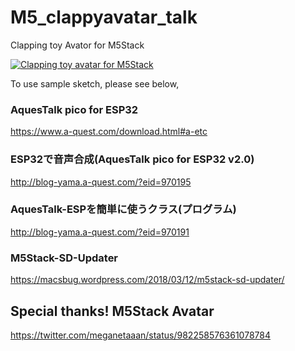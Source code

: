 # M5_clappyavatar_talk

Clapping toy Avator for M5Stack

[![Clapping toy avatar for M5Stack](http://img.youtube.com/vi/AsLF--dSwdY/0.jpg)](http://www.youtube.com/watch?v=AsLF--dSwdY)

To use sample sketch, please see below,

### AquesTalk pico for ESP32
https://www.a-quest.com/download.html#a-etc

### ESP32で音声合成(AquesTalk pico for ESP32 v2.0)
http://blog-yama.a-quest.com/?eid=970195

### AquesTalk-ESPを簡単に使うクラス(プログラム)
http://blog-yama.a-quest.com/?eid=970191

### M5Stack-SD-Updater
https://macsbug.wordpress.com/2018/03/12/m5stack-sd-updater/

## Special thanks! M5Stack Avatar
https://twitter.com/meganetaaan/status/982258576361078784
